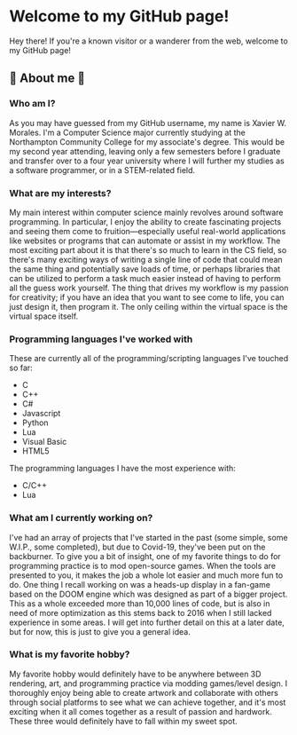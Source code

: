 # Welcome to my GitHub page! 
Hey there! If you're a known visitor or a wanderer from the web, welcome to my GitHub page! 

## 💬 About me 💬


### Who am I?
As you may have guessed from my GitHub username, my name is Xavier W. Morales. I'm a Computer Science major currently studying at the Northampton Community College for my associate's degree. This would be my second year attending, leaving only a few semesters before I graduate and transfer over to a four year university where I will further my studies as a software programmer, or in a STEM-related field.

### What are my interests?
My main interest within computer science mainly revolves around software programming. In particular, I enjoy the ability to create fascinating projects and seeing them come to fruition—especially useful real-world applications like websites or programs that can automate or assist in my workflow. The most exciting part about it is that there's so much to learn in the CS field, so there's many exciting ways of writing a single line of code that could mean the same thing and potentially save loads of time, or perhaps libraries that can be utilized to perform a task much easier instead of having to perform all the guess work yourself. The thing that drives my workflow is my passion for creativity; if you have an idea that you want to see come to life, you can just design it, then program it. The only ceiling within the virtual space is the virtual space itself. 

### Programming languages I've worked with
These are currently all of the programming/scripting languages I've touched so far:
- C
- C++
- C#
- Javascript
- Python
- Lua
- Visual Basic
- HTML5

The programming languages I have the most experience with:
- C/C++
- Lua

### What am I currently working on?
I've had an array of projects that I've started in the past (some simple, some W.I.P., some completed), but due to Covid-19, they've been put on the backburner. To give you a bit of insight, one of my favorite things to do for programming practice is to mod open-source games. When the tools are presented to you, it makes the job a whole lot easier and much more fun to do. One thing I recall working on was a heads-up display in a fan-game based on the DOOM engine which was designed as part of a bigger project. This as a whole exceeded more than 10,000 lines of code, but is also in need of more optimization as this stems back to 2016 when I still lacked experience in some areas. I will get into further detail on this at a later date, but for now, this is just to give you a general idea.

### What is my favorite hobby?
My favorite hobby would definitely have to be anywhere between 3D rendering, art, and programming practice via modding games/level design. I thoroughly enjoy being able to create artwork and collaborate with others through social platforms to see what we can achieve together, and it's most exciting when it all comes together as a result of passion and hardwork. These three would definitely have to fall within my sweet spot. 
<!--
**xavier-w-morales/xavier-w-morales** is a ✨ _special_ ✨ repository because its `README.md` (this file) appears on your GitHub profile.

Here are some ideas to get you started:

- 🔭 I’m currently working on ...
- 🌱 I’m currently learning ...
- 👯 I’m looking to collaborate on ...
- 🤔 I’m looking for help with ...
- 💬 Ask me about ...
- 📫 How to reach me: ...
- 😄 Pronouns: ...
- ⚡ Fun fact: ...
What are you interested in learning? What are you working on? What's your favorite hobby?
-->
